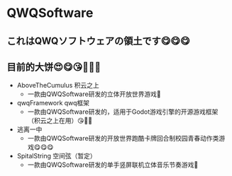 # QWQSoftware

## これはQWQソフトウェアの領土です😋😋😋

## 目前的大饼😍😋😘🥰🤩🤗
- AboveTheCumulus 积云之上
  - 一款由QWQSoftware研发的立体开放世界游戏🤗
- qwqFramework qwq框架
  - 一款由QWQSoftware研发的，适用于Godot游戏引擎的开源游戏框架（积云之上在用）😘🥰🤩
- 逃离一中
  - 一款由QWQSoftware研发的开放世界跑酷卡牌回合制校园青春动作类游戏😋😋😋
- SpitalString 空间弦（暂定）
  - 一款由QWQSoftware研发的单手竖屏联机立体音乐节奏游戏🤔

